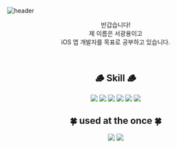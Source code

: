 <!-- <h2 align="center">안녕하세요! 대학생 iOS 앱 개발자 서광용 입니다.</h2> -->
![header](https://capsule-render.vercel.app/api?type=waving&color=auto&text=%20Welcome!%20&height=300&fontSize=100&fontAlign=50&fontAlignY=40&fontColor=424242&desc=Gwangyong's%20GitHub%20Profile&Desc&descAlign=60)

<p align="center">
반갑습니다!<br>제 이름은 서광용이고<br>iOS 앱 개발자를 목표로 공부하고 있습니다.
</p>

<br>

<h2 align="center">🪵 Skill 🪵</h2>
<!--<h3 align="center"> Techs that I've used at least once </h4>-->

<p align="center">
<img src="https://img.shields.io/badge/swift-F54A2A?style=for-the-badge&logo=swift&logoColor=white"/> <img src = "https://img.shields.io/badge/Xcode-007ACC?style=for-the-badge&logo=Xcode&logoColor=white"/>  <img src="https://img.shields.io/badge/html5-%23E34F26.svg?style=for-the-badge&logo=html5&logoColor=white"/> 
<img src="https://img.shields.io/badge/css3-%231572B6.svg?style=for-the-badge&logo=css3&logoColor=white"/> 
<img src="https://img.shields.io/badge/VisualStudioCode-234FC7?style=for-the-badge&logo=VisualStudioCode&logoColor=#234FC7"/> <img src = "https://img.shields.io/badge/Adobe%20XD-470137?style=for-the-badge&logo=Adobe%20XD&logoColor=#FF61F6"/>

</p>


<h2 align="center">🍀 used at the once 🍀</h2>
<p align="center">
<img src="https://img.shields.io/badge/java-F54A2A?style=for-the-badge&logo=java&logoColor=white"/>
<img src="https://img.shields.io/badge/python-blue?style=for-the-badge&logo=python&logoColor=white"/>
</p>

<!-- A+ 띄워주는건데, 너무 한게없어서 일단 보류 ㅠ -->
<!-- [![Gwangyong's GitHub stats](https://github-readme-stats.vercel.app/api?username=Gwangyong&theme=graywhite)](https://github.com/anuraghazra/github-readme-stats) -->
  
